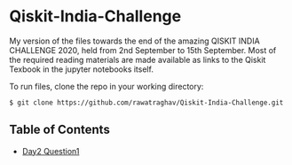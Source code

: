 # Qiskit-India-Challenge

My version of the files towards the end of the amazing QISKIT INDIA CHALLENGE 2020, held from 2nd September to 15th September. Most of the required reading materials are made available as links to the Qiskit Texbook in the jupyter notebooks itself.

To run files, clone the repo in your working directory:

`$ git clone https://github.com/rawatraghav/Qiskit-India-Challenge.git
` 

## Table of Contents

- [Day2 Question1](Day_2_Q1.ipynb)
